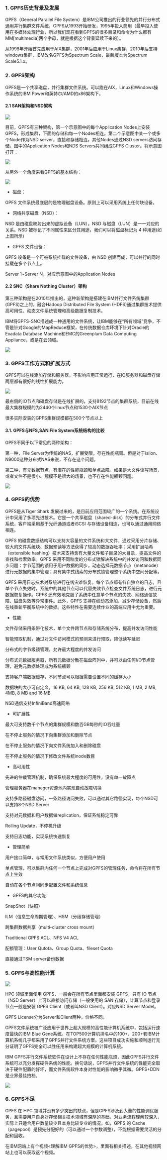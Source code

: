 ### 1. GPFS历史背景及发展

GPFS（General Parallel File System）是IBM公司推出的行业领先的并行分布式通用并行集群文件系统，GPFS从1993开始研发，1995年投入商用（最早投入使用在多媒体处理行业，所以我们现在看到GPFS的很多目录和命令为什么都有MM[multimedia]两个字母，就是根据这个背景延续下来的）。

从1998年开始首先应用于AIX集群，2001年后应用于Linux集群，2010年后支持windows集群，IBM改名GPFS为Spectrum Scale，最新版本为Spectrum Scale5.1.x。

### 2. GPFS架构

GPFS是一个共享磁盘，并行集群文件系统。可以跑在AIX，Linux和Windows操作系统的IBM Power和英特尔/AMD的x86架构下。

#### 2.1 SAN架构和NSD架构

![](../../assets/images/DataLake/attachments/数据存储05：GPFS并行文件系统原理解析_image_0.png)

目前，GPFS有三种架构，第一个示意图中的每个Application Nodes上安装GPFS，形成集群，下面的存储和每一个Nodes相连。第二个示意图中某一个或多个Node作为NSD server，直接和存储相连，其他Nodes通过NSD servers访问存储，图中的Application Nodes和NDS Servers共同组成GPFS Cluster。将示意图打开：

![](../../assets/images/DataLake/attachments/数据存储05：GPFS并行文件系统原理解析_image_1.png)

从另外一个角度来看GPFS的基本结构：

![](../../assets/images/DataLake/attachments/数据存储05：GPFS并行文件系统原理解析_image_2.png)

- 磁盘：

GPFS 文件系统最底层的是物理磁盘设备。原则上可以采用系统上任何块设备。

- 网络共享磁盘（NSD）：

NSD 是由磁盘映射出来的虚拟设备（LUN），NSD 与磁盘（LUN）是一一对应的关系。NSD 被标记了不同属性来区分其用途，我们可以将磁盘标记为 4 种用途(如上图所示)

- GPFS 文件设备：

GPFS 设备是一个可被系统挂载的文件设备，由 NSD 创建而成，可以并行的同时挂载在多个节点上。

Server 1~Server N，对应示意图中的Application Nodes

#### 2.2 SNC（Share Nothing Cluster）架构

第三种架构是在2010年推出的，这种新架构是搭建在IBM并行文件系统集群(GPFS)之上的，融合Hadoop Distributed File System (HDFS)通过集群技术提供高可用性、动态文件系统管理和高级数据复制技术。

IBM将GPFS-SNC描述成一种通用的文件系统，让IBM能够在“所有领域”竞争，不管是针对Google的MapReduce框架，在传统数据仓库环境下针对Oracle的Exadata Database Machine和EMC的Greenplum Data Computing Appliance，或是在云领域。

![](../../assets/images/DataLake/attachments/数据存储05：GPFS并行文件系统原理解析_image_3.png)

### 3. GPFS工作方式和扩展方式

GPFS可以在线添加存储和服务器，不影响应用正常运行，在IO服务器和磁盘存储两层都有很好的线性扩展能力。

![](../../assets/images/DataLake/attachments/数据存储05：GPFS并行文件系统原理解析_image_4.png)

最右侧的IO节点和磁盘存储是在线扩展的，支持8192节点的集群系统，目前在线最大集群规模的为2440个linux节点和1530个AIX节点

很多实际安装的GPFS集群规模都在500个节点以上

#### 3.1. GPFS与NFS,SAN File System系统结构的比较

GPFS不同于以下常见的两种架构：

第一种，File Server为传统的NAS，扩展受限，存在性能瓶颈。但是对于isilon、N9000这种分布式NAS来说，不存在这个问题。

第二种，有元数据节点，有潜在的性能瓶颈和单点故障。如果是大文件读写场景，或者文件不是很小、规模不是很大的场景，也不存在性能瓶颈问题。

![](../../assets/images/DataLake/attachments/数据存储05：GPFS并行文件系统原理解析_image_5.png)

### 4. GPFS的优势

GPFS是从Tiger Shark 发展过来的，是目前应用范围较广的一个系统。在系统设计中采用了多项先进技术。它是一个共享磁盘（shared-disk）的分布式并行文件系统，客户端采用基于光纤通道或者iSCSI 与存储设备相连，也可以通过通用网络相连。

GPFS 的磁盘数据结构可以支持大容量的文件系统和大文件，通过采用分片存储、较大的文件系统块、数据预读等方法获得了较高的数据吞吐率；采用扩展哈希（extensible hashing）技术来支持含有大量文件和子目录的大目录，提高文件的查找和检索效率。GPFS 采用不同粒度的分布式锁解决系统中的并发访问和数据同步问题：字节范围的锁用于用户数据的同步，动态选择元数据节点（metanode）进行元数据的集中管理；具有集中式线索的分布式锁管理整个系统中空间分配等。

GPFS 采用日志技术对系统进行在线灾难恢复。每个节点都有各自独立的日志，且单个节点失效时，系统中的其他节点可以代替失效节点检查文件系统日志，进行元数据恢复操作。GPFS 还有效地克服了系统中任意单个节点的失效、网络通信故障、磁盘失效等异常事件。此外，GPFS 支持在线动态添加、减少存储设备，然后在线重新平衡系统中的数据。这些特性在需要连续作业的高端应用中尤为重要。

- 性能

文件存储采用条带化技术，单个文件跨节点和存储系统分布，提高并发访问性能

智能预取机制，通过对文件访问模式的预测来进行预取，降低读写延迟

分布式的字节级锁管理，允许最大程度的并发访问

分布式元数据服务器，所有元数据分散在磁盘阵列中，并可以由任何I/O节点管理，避免元数据处理成为系统瓶颈

支持客户端数据缓存，不同节点可以根据需要设置不同的缓存大小

数据块的大小可自定义，16 KB, 64 KB, 128 KB, 256 KB, 512 KB, 1 MB, 2 MB, 4MB, 8 MB and 16 MB

NSD通信支持InfiniBand高速网络

- 可扩展性

最大可支持数千个节点的集群规模和数百GB每秒的IO吞吐量

在不停止服务的情况下向集群添加和删除节点

在不停止服务的情况下向文件系统加入和删除磁盘

在不停止服务的情况下修改文件系统inode数目

- 高可用性

先进的仲裁管理机制，确保系统最大程度的可用性，没有单一故障点

管理服务器在manager资源池内实现自动故障切换

支持多路径磁盘访问，一条路径访问失败，可以通过其它路径实现，每个NSD可以支持8个NSD Server

支持对元数据和用户数据做replication，保证系统稳定可靠

Rolling Update，不停机升级

支持日志功能，实现系统快速恢复

- 管理简单

用户接口简单，与常用文件系统类似，方便用户使用

单点管理，可以集群内任何一个节点上完成对GPFS的管理任务，命令将在所有节点上生效

自动在各个节点间同步配置文件和系统信息

- GPFS的其它功能

SnapShot（快照）

ILM（信息生命周期管理）、HSM（分级存储管理）

跨集群数据共享（multi-cluster cross mount）

Traditional GPFS ACL、NFS V4 ACL

配额管理：User Qutota、Group Quota、fileset Quota

直接通过TSM server备份数据

### 5. GPFS与高性能计算

![](../../assets/images/DataLake/attachments/数据存储05：GPFS并行文件系统原理解析_image_6.png)

HPC 领域里面使用 GPFS，一般会在所有节点里面都安装 GPFS，只有 IO 节点（NSD Server）上可以直接访问存储（一般使用的 SAN 存储），计算节点和登录节点一般是安装 GPFS Client（或者叫NSD Client）。对应NSD Server Model。

GPFS License分为Server和Client两种，价格不同。

GPFS文件系统被广泛应用于世界上超大规模的高性能计算机系统中，包括运行速度最快的IBM Blue Gene系统。在TOP500计算机排名中的100+、200+套IBM计算机系统几乎都采用了GPFS并行文件系统方案。这些项目成功实施和顺利运行充分证明了GPFS完全可以胜任用来构建超大规模的计算机系统。

IBM GPFS并行文件系统软件在设计上不存在任何性能瓶颈，因此GPFS并行文件系统可以充分发挥硬件系统的性能。换句话说，GPFS并行文件系统的性能完全取决于硬件配置的好坏，而文件系统软件本身对性能的影响微乎其微。GPFS+DDN是业界最佳拍档。

![](../../assets/images/DataLake/attachments/数据存储05：GPFS并行文件系统原理解析_image_7.png)

### 6. GPFS不足

GPFS 在 HPC 领域并没有多少突出的缺点，但是GPFS涉及到大量的性能调优服务，且需要用户自身对存储相关技术领域有深厚的基础，对业务流程理解较深入，实际上只适合用户数量较少且本身比较专业的情况。如，GPFS 的 Cache（pagepool）是预先分配好的（可以通过一个参数调整），不能根据需要灵活的分配和回收。

在IBM网站上有个视频<理解IBM GPFS的优势>，里面有相关描述，在其他视频网站上也可以获取这个视频。